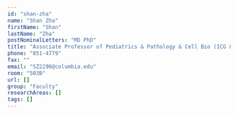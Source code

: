 ```yaml
---
id: "shan-zha"
name: "Shan Zha"
firstName: "Shan"
lastName: "Zha"
postNominalLetters: "MD PhD"
title: "Associate Professor of Pediatrics & Pathology & Cell Bio (ICG & HICCC)"
phone: "851-4779"
fax: ""
email: "SZ2296@columbia.edu"
room: "503B"
url: []
group: "Faculty"
researchAreas: []
tags: []
---
```

